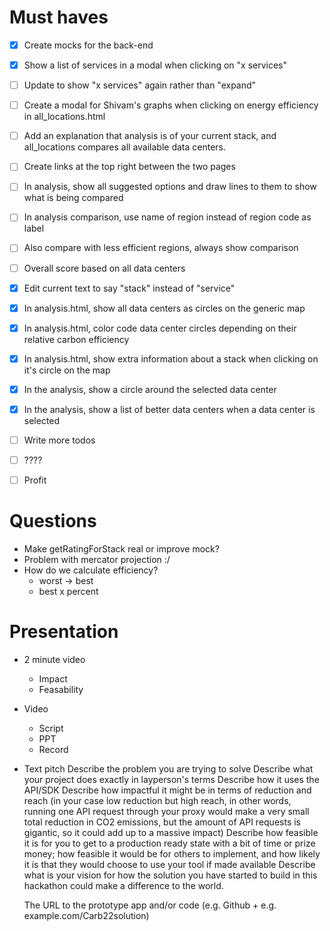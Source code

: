 
# Must haves

- [x] Create mocks for the back-end
- [x] Show a list of services in a modal when clicking on "x services"
- [ ] Update to show "x services" again rather than "expand"
- [ ] Create a modal for Shivam's graphs when clicking on energy efficiency in all_locations.html
- [ ] Add an explanation that analysis is of your current stack, and all_locations compares all available data centers.

- [ ] Create links at the top right between the two pages
- [ ] In analysis, show all suggested options and draw lines to them to show what is being compared
- [ ] In analysis comparison, use name of region instead of region code as label
- [ ] Also compare with less efficient regions, always show comparison
- [ ] Overall score based on all data centers

- [x] Edit current text to say "stack" instead of "service"
- [x] In analysis.html, show all data centers as circles on the generic map
- [x] In analysis.html, color code data center circles depending on their relative carbon efficiency
- [x] In analysis.html, show extra information about a stack when clicking on it's circle on the map
- [x] In the analysis, show a circle around the selected data center
- [x] In the analysis, show a list of better data centers when a data center is selected
- [ ] Write more todos
- [ ] ????
- [ ] Profit


# Questions

- Make getRatingForStack real or improve mock?
- Problem with mercator projection :/
- How do we calculate efficiency?
  - worst -> best
  - best x percent

# Presentation

- 2 minute video
  - Impact
  - Feasability
- Video
  - Script
  - PPT
  - Record
- Text pitch
    Describe the problem you are trying to solve
    Describe what your project does exactly in layperson's terms
    Describe how it uses the API/SDK
    Describe how impactful it might be in terms of reduction and reach (in your case low reduction but high reach, in other words, running one API request through your proxy would make a very small total reduction in CO2 emissions, but the amount of API requests is gigantic, so it could add up to a massive impact)
    Describe how feasible it is for you to get to a production ready state with a bit of time or prize money; how feasible it would be for others to implement, and how likely it is that they would choose to use your tool if made available
    Describe what is your vision for how the solution you have started to build in this hackathon could make a difference to the world.

    The URL to the prototype app and/or code (e.g. Github + e.g. example.com/Carb22solution)